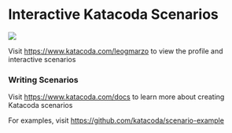 # Interactive Katacoda Scenarios

[![](http://shields.katacoda.com/katacoda/leogmarzo/count.svg)](https://www.katacoda.com/leogmarzo "Get your profile on Katacoda.com")

Visit https://www.katacoda.com/leogmarzo to view the profile and interactive scenarios

### Writing Scenarios
Visit https://www.katacoda.com/docs to learn more about creating Katacoda scenarios

For examples, visit https://github.com/katacoda/scenario-example
